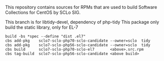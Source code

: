 This repository contains sources for RPMs that are used
to build Software Collections for CentOS by SCLo SIG.

This branch is for libtidy-devel, dependency of php-tidy
This package only build the static library, only for EL-7

    build -bs *spec --define "dist .el7"
    cbs add-pkg    sclo7-sclo-php70-sclo-candidate --owner=sclo  tidy
    cbs add-pkg    sclo7-sclo-php56-sclo-candidate --owner=sclo  tidy
    cbs build      sclo7-sclo-php70-sclo-el7       <above>.src.rpm
    cbs tag-build  sclo7-sclo-php56-sclo-candidate <above build>

